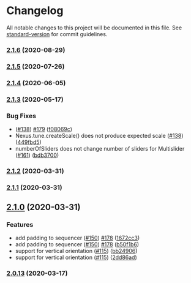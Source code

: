 # Changelog

All notable changes to this project will be documented in this file. See [standard-version](https://github.com/conventional-changelog/standard-version) for commit guidelines.

### [2.1.6](https://github.com/nexus-js/ui/compare/v2.1.5...v2.1.6) (2020-08-29)

### [2.1.5](https://github.com/nexus-js/ui/compare/v2.1.4...v2.1.5) (2020-07-26)

### [2.1.4](https://github.com/nexus-js/ui/compare/v2.1.3...v2.1.4) (2020-06-05)

### [2.1.3](https://github.com/nexus-js/ui/compare/v2.1.2...v2.1.3) (2020-05-17)


### Bug Fixes

* ([#138](https://github.com/nexus-js/ui/issues/138)) [#179](https://github.com/nexus-js/ui/issues/179) ([f08069c](https://github.com/nexus-js/ui/commit/f08069c1473b783dd802b1291cc02863e8b6a997))
* Nexus.tune.createScale() does not produce expected scale ([#138](https://github.com/nexus-js/ui/issues/138)) ([449fbd5](https://github.com/nexus-js/ui/commit/449fbd5be320bc63bd6f385b2fe6ee33b8a18d85))
* numberOfSliders does not change number of sliders for Multislider ([#161](https://github.com/nexus-js/ui/issues/161)) ([bdb3700](https://github.com/nexus-js/ui/commit/bdb370014a3a2d01f485adaa87632b38eb23dd92))

### [2.1.2](https://github.com/nexus-js/ui/compare/v2.1.1...v2.1.2) (2020-03-31)

### [2.1.1](https://github.com/nexus-js/ui/compare/v2.1.0...v2.1.1) (2020-03-31)

## [2.1.0](https://github.com/nexus-js/ui/compare/v2.0.13...v2.1.0) (2020-03-31)


### Features

* add padding to sequencer ([#150](https://github.com/nexus-js/ui/issues/150)) [#178](https://github.com/nexus-js/ui/issues/178) ([1672cc3](https://github.com/nexus-js/ui/commit/1672cc36c57cc2c2531c01121b0226a918473307))
* add padding to sequencer ([#150](https://github.com/nexus-js/ui/issues/150)) [#178](https://github.com/nexus-js/ui/issues/178) ([b50f1b6](https://github.com/nexus-js/ui/commit/b50f1b6940296befeb995364a6654c682fdb66e7))
* support for vertical orientation ([#115](https://github.com/nexus-js/ui/issues/115)) ([bb24906](https://github.com/nexus-js/ui/commit/bb24906be84e343fb1168c9cac1e893375670439))
* support for vertical orientation ([#115](https://github.com/nexus-js/ui/issues/115)) ([2dd86ad](https://github.com/nexus-js/ui/commit/2dd86ad45ba940483d018078a3b8283d5e916ae6))

### [2.0.13](https://github.com/nexus-js/ui/compare/v2.0.12...v2.0.13) (2020-03-17)
